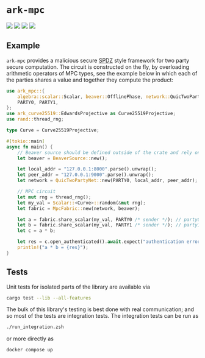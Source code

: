# `ark-mpc`
<div>
  <img
    src="https://github.com/renegade-fi/ark-mpc/actions/workflows/test.yml/badge.svg"
  />
  <img
    src="https://github.com/renegade-fi/ark-mpc/actions/workflows/clippy.yml/badge.svg"
  />
  <img
    src="https://github.com/renegade-fi/ark-mpc/actions/workflows/rustfmt.yml/badge.svg"
  />
  <img
    src="https://img.shields.io/crates/v/ark-mpc"
  />
</div>

## Example
`ark-mpc` provides a malicious secure [SPDZ](https://eprint.iacr.org/2011/535.pdf) style framework for two party secure computation. The circuit is constructed on the fly, by overloading arithmetic operators of MPC types, see the example below in which each of the parties shares a value and together they compute the product:
```rust
use ark_mpc::{
    algebra::scalar::Scalar, beaver::OfflinePhase, network::QuicTwoPartyNet, MpcFabric,
    PARTY0, PARTY1,
};
use ark_curve25519::EdwardsProjective as Curve25519Projective;
use rand::thread_rng;

type Curve = Curve25519Projective;

#[tokio::main]
async fn main() {
    // Beaver source should be defined outside of the crate and rely on separate infrastructure
    let beaver = BeaverSource::new();

    let local_addr = "127.0.0.1:8000".parse().unwrap();
    let peer_addr = "127.0.0.1:9000".parse().unwrap();
    let network = QuicTwoPartyNet::new(PARTY0, local_addr, peer_addr);

    // MPC circuit
    let mut rng = thread_rng();
    let my_val = Scalar::<Curve>::random(&mut rng);
    let fabric = MpcFabric::new(network, beaver);

    let a = fabric.share_scalar(my_val, PARTY0 /* sender */); // party0 value
    let b = fabric.share_scalar(my_val, PARTY1 /* sender */); // party1 value
    let c = a * b;

    let res = c.open_authenticated().await.expect("authentication error");
    println!("a * b = {res}");
}

```

## Tests
Unit tests for isolated parts of the library are available via
```bash
cargo test --lib --all-features
```

The bulk of this library's testing is best done with real communication; and so most of the tests are integration tests. The integration tests can be run as
```bash
./run_integration.zsh
```
or more directly as
```bash
docker compose up
```